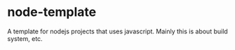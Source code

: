 node-template
=============

A template for nodejs projects that uses javascript. Mainly this is about build system, etc.

